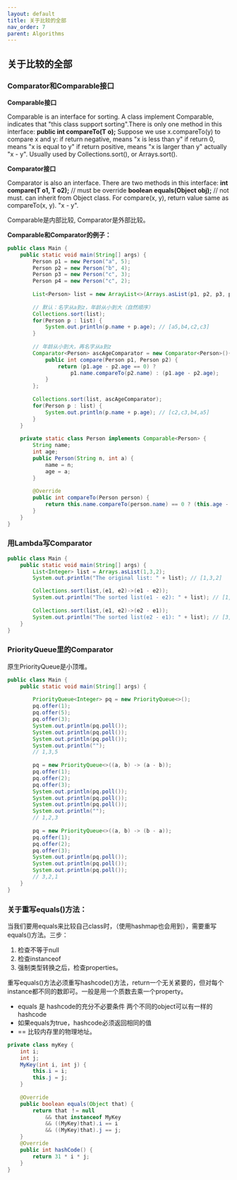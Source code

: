 ```yaml
---
layout: default
title: 关于比较的全部
nav_order: 7
parent: Algorithms
---
```


## 关于比较的全部

### Comparator和Comparable接口

**Comparable接口**

Comparable is an interface for sorting. A class implement Comparable, indicates that "this class support sorting".There is only one method in this interface:
**public int compareTo(T o);**
Suppose we use x.compareTo(y) to compare x and y:
if return negative, means "x is less than y"
if return 0, means "x is equal to  y"
if return positive, means "x is larger than y"
actually "x - y".
Usually used by Collections.sort(), or Arrays.sort().

**Comparator接口**

Comparator is also an interface.
There are two methods in this interface:
**int compare(T o1, T o2);** // must be override
**boolean equals(Object obj);** // not must. can inherit from Object class.
For compare(x, y), return value same as compareTo(x, y). "x - y".

Comparable是内部比较, Comparator是外部比较。



**Comparable和Comparator的例子：**

```java
public class Main {
    public static void main(String[] args) {
        Person p1 = new Person("a", 5);
        Person p2 = new Person("b", 4);
        Person p3 = new Person("c", 3);
        Person p4 = new Person("c", 2);
        
        List<Person> list = new ArrayList<>(Arrays.asList(p1, p2, p3, p4));
        
        // 默认：名字从a到z，年龄从小到大（自然顺序）
        Collections.sort(list);
        for(Person p : list) {
            System.out.println(p.name + p.age); // [a5,b4,c2,c3]
        }
        
        // 年龄从小到大，再名字从a到z
        Comparator<Person> ascAgeComparator = new Comparator<Person>(){
            public int compare(Person p1, Person p2) {
                return (p1.age - p2.age == 0) ? 
                    p1.name.compareTo(p2.name) : (p1.age - p2.age);
            }
        };
        
        Collections.sort(list, ascAgeComparator);
        for(Person p : list) {
            System.out.println(p.name + p.age); // [c2,c3,b4,a5]
        }
    }
    
    private static class Person implements Comparable<Person> {
        String name;
        int age;
        public Person(String n, int a) {
            name = n;
            age = a;
        }
        
        @Override
        public int compareTo(Person person) {
            return this.name.compareTo(person.name) == 0 ? (this.age - person.age) : this.name.compareTo(person.name);
        }
    }
}
```



### 用Lambda写Comparator

```java
public class Main {
    public static void main(String[] args) {        
        List<Integer> list = Arrays.asList(1,3,2);
        System.out.println("The original list: " + list); // [1,3,2]

        Collections.sort(list,(e1, e2)->(e1 - e2));
        System.out.println("The sorted list(e1 - e2): " + list); // [1,2,3]
        
        Collections.sort(list,(e1, e2)->(e2 - e1));
        System.out.println("The sorted list(e2 - e1): " + list); // [3,2,1]
    }
}
```



### PriorityQueue里的Comparator

原生PriorityQueue是小顶堆。

```java
public class Main {
    public static void main(String[] args) {
        
        PriorityQueue<Integer> pq = new PriorityQueue<>();
        pq.offer(1);
        pq.offer(5);
        pq.offer(3);
        System.out.println(pq.poll());
        System.out.println(pq.poll());
        System.out.println(pq.poll());
        System.out.println("");
        // 1,3,5
        
        pq = new PriorityQueue<>((a, b) -> (a - b));
        pq.offer(1);
        pq.offer(2);
        pq.offer(3);
        System.out.println(pq.poll());
        System.out.println(pq.poll());
        System.out.println(pq.poll());
        System.out.println("");
        // 1,2,3
        
        pq = new PriorityQueue<>((a, b) -> (b - a));
        pq.offer(1);
        pq.offer(2);
        pq.offer(3);
        System.out.println(pq.poll());
        System.out.println(pq.poll());
        System.out.println(pq.poll());
        // 3,2,1
    }
}
```



### 关于重写equals()方法：

当我们要用equals来比较自己class时，（使用hashmap也会用到），需要重写equals()方法。三步：

1. 检查不等于null 
2. 检查instanceof 
3. 强制类型转换之后，检查properties。

重写equals()方法必须重写hashcode()方法，return一个无关紧要的，但对每个instance都不同的数即可。一般是用一个质数去乘一个property。

* equals 是 hashcode的充分不必要条件 两个不同的object可以有一样的hashcode
* 如果equals为true，hashcode必须返回相同的值
* == 比较内存里的物理地址。

```java
private class myKey {
    int i;
    int j;
    MyKey(int i, int j) {
        this.i = i;
        this.j = j;
    }
    
    @Override
    public boolean equals(Object that) {
        return that ！= null 
            && that instanceof MyKey 
            && ((MyKey)that).i == i 
            && ((MyKey)that).j == j;
    }
    @Override
    public int hashCode() {
        return 31 * i * j;
    }
}
```

